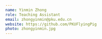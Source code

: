 ```yaml
---
name: Yinmin Zhong
role: Teaching Assistant
email: zhongyinmin@pku.edu.cn
website: https://github.com/PKUFlyingPig
photo: zhongyinmin.jpg
---
```


